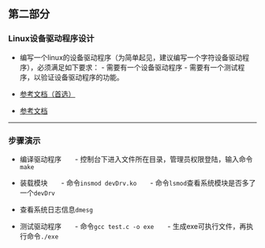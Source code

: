 ## 第二部分

### Linux设备驱动程序设计

- 编写一个linux的设备驱动程序（为简单起见，建议编写一个字符设备驱动程序），必须满足如下要求：
      - 需要有一个设备驱动程序
      - 需要有一个测试程序，以验证设备驱动程序的功能。


- [参考文档（首选）](http://blog.csdn.net/creazyapple/article/details/7290680)
- [参考文档](https://www.cnblogs.com/chen-farsight/p/6155518.html#unit3.1.5)

***

### 步骤演示

- 编译驱动程序
      
      - 控制台下进入文件所在目录，管理员权限登陆，输入命令`make`

- 装载模块
      
      - 命令`insmod devDrv.ko`
      
      - 命令`lsmod`查看系统模块是否多了一个`devDrv`

- 查看系统日志信息`dmesg`

- 测试驱动程序
      
      - 命令`gcc test.c -o exe`
      
      - 生成exe可执行文件，再执行命令`./exe`
